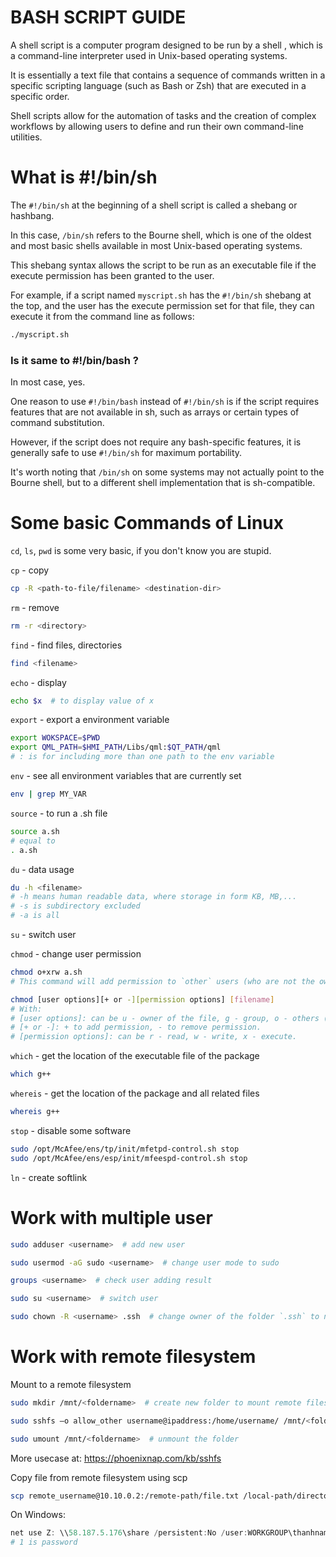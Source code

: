 # BASH SCRIPT GUIDE

A shell script is a computer program designed to be run by a shell , which is a command-line interpreter used in Unix-based operating systems.

It is essentially a text file that contains a sequence of commands written in a specific scripting language (such as Bash or Zsh) that are executed in a specific order.

Shell scripts allow for the automation of tasks and the creation of complex workflows by allowing users to define and run their own command-line utilities.

# What is #!/bin/sh
The `#!/bin/sh` at the beginning of a shell script is called a shebang or hashbang.

In this case, `/bin/sh` refers to the Bourne shell, which is one of the oldest and most basic shells available in most Unix-based operating systems.

This shebang syntax allows the script to be run as an executable file if the execute permission has been granted to the user.

For example, if a script named `myscript.sh` has the `#!/bin/sh` shebang at the top, and the user has the execute permission set for that file, they can execute it from the command line as follows:

```bash
./myscript.sh
```
### Is it same to #!/bin/bash ?
In most case, yes.

One reason to use `#!/bin/bash` instead of `#!/bin/sh` is if the script requires features that are not available in sh, such as arrays or certain types of command substitution.

However, if the script does not require any bash-specific features, it is generally safe to use `#!/bin/sh` for maximum portability.

It's worth noting that `/bin/sh` on some systems may not actually point to the Bourne shell, but to a different shell implementation that is sh-compatible.

# Some basic Commands of Linux
`cd`, `ls`, `pwd` is some very basic, if you don't know you are stupid.

`cp` - copy
```bash
cp -R <path-to-file/filename> <destination-dir>
```

`rm` - remove
```bash
rm -r <directory>
```

`find` - find files, directories
```bash
find <filename>
```

`echo` - display
```bash
echo $x  # to display value of x
```

`export` - export a environment variable
```bash
export WOKSPACE=$PWD
export QML_PATH=$HMI_PATH/Libs/qml:$QT_PATH/qml
# : is for including more than one path to the env variable
```

`env` - see all environment variables that are currently set
```bash
env | grep MY_VAR
```

`source` - to run a .sh file
```bash
source a.sh
# equal to
. a.sh
```

`du` - data usage

```bash
du -h <filename>
# -h means human readable data, where storage in form KB, MB,...
# -s is subdirectory excluded
# -a is all
```

`su` - switch user

`chmod` - change user permission
```bash
chmod o+xrw a.sh
# This command will add permission to `other` users (who are not the owner of the file) to execute, read and write the file `a.sh`.

chmod [user options][+ or -][permission options] [filename]
# With:
# [user options]: can be u - owner of the file, g - group, o - others (anyone in the world).
# [+ or -]: + to add permission, - to remove permission.
# [permission options]: can be r - read, w - write, x - execute.
```

`which` - get the location of the executable file of the package
```bash
which g++
```

`whereis` - get the location of the package and all related files
```bash
whereis g++
```

`stop` - disable some software
```bash
sudo /opt/McAfee/ens/tp/init/mfetpd-control.sh stop
sudo /opt/McAfee/ens/esp/init/mfeespd-control.sh stop
```
`ln` - create softlink
# Work with multiple user
```bash
sudo adduser <username>  # add new user

sudo usermod -aG sudo <username>  # change user mode to sudo

groups <username>  # check user adding result

sudo su <username>  # switch user

sudo chown -R <username> .ssh  # change owner of the folder `.ssh` to new user
```

# Work with remote filesystem
Mount to a remote filesystem
```bash
sudo mkdir /mnt/<foldername>  # create new folder to mount remote filesystem to

sudo sshfs –o allow_other username@ipaddress:/home/username/ /mnt/<foldername>  # use sshfs to mount

sudo umount /mnt/<foldername>  # unmount the folder
```
More usecase at: https://phoenixnap.com/kb/sshfs


Copy file from remote filesystem using scp
```bash
scp remote_username@10.10.0.2:/remote-path/file.txt /local-path/directory
```

On Windows:
```powershell
net use Z: \\58.187.5.176\share /persistent:No /user:WORKGROUP\thanhnam 1
# 1 is password
```


